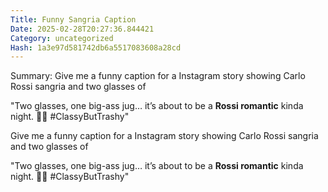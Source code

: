 ```yaml
---
Title: Funny Sangria Caption
Date: 2025-02-28T20:27:36.844421
Category: uncategorized
Hash: 1a3e97d581742db6a5517083608a28cd
---
```

Summary: Give me a funny caption for a Instagram story showing Carlo Rossi sangria and two glasses of

"Two glasses, one big-ass jug… it’s about to be a **Rossi romantic** kinda night. 🍷😂 #ClassyButTrashy"

Give me a funny caption for a Instagram story showing Carlo Rossi sangria and two glasses of

"Two glasses, one big-ass jug… it’s about to be a **Rossi romantic** kinda night. 🍷😂 #ClassyButTrashy"